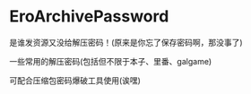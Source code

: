 # EroArchivePassword
是谁发资源又没给解压密码！(原来是你忘了保存密码啊，那没事了)

一些常用的解压密码(包括但不限于本子、里番、galgame)

可配合压缩包密码爆破工具使用(诶嘿)
